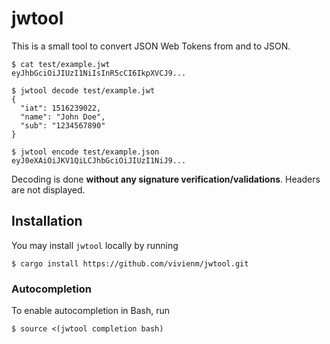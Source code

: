 # jwtool

This is a small tool to convert JSON Web Tokens from and to JSON.

```console
$ cat test/example.jwt
eyJhbGciOiJIUzI1NiIsInR5cCI6IkpXVCJ9...

$ jwtool decode test/example.jwt
{
  "iat": 1516239022,
  "name": "John Doe",
  "sub": "1234567890"
}

$ jwtool encode test/example.json
eyJ0eXAiOiJKV1QiLCJhbGciOiJIUzI1NiJ9...
```

Decoding is done **without any signature verification/validations**.
Headers are not displayed.

## Installation

You may install `jwtool` locally by running

```console
$ cargo install https://github.com/vivienm/jwtool.git
```

### Autocompletion

To enable autocompletion in Bash, run

```console
$ source <(jwtool completion bash)
```
